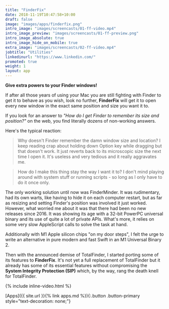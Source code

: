 ```yaml
---
title: "FinderFix"
date: 2018-11-19T10:47:58+10:00
draft: false
image: "images/apps/finderfix.png"
intro_image: "images/screencasts/01-ff-video.mp4"
intro_image_preview: "images/screencasts/01-ff-preview.png"
intro_image_absolute: true
intro_image_hide_on_mobile: true
extra_image: "images/screencasts/02-ff-video.mp4"
jobtitle: "Utilities"
linkedinurl: "https://www.linkedin.com/"
promoted: true
weight: 1
layout: app
---
```


**Give extra powers to your Finder windows!**

If after all those years of using your Mac you are still fighting with Finder to get it to behave as you wish, look no further, **FinderFix** will get it to open every new window in the exact same position and size you want it to.

<!--break-->

If you look for an answer to _"How do I get Finder to remember its size and position?"_ on the web, you find literally dozens of non-working answers.

Here's the typical reaction:

> Why doesn't Finder remember the damn window size and location? I keep reading crap about holding down Option key while dragging but that doesn't work. It just reverts back to its microscopic size the next time I open it. It's useless and very tedious and it really aggravates me.

> How do I make this thing stay the way I want it to? I don't mind playing around with system stuff or running scripts - so long as I only have to do it once only.

The only working solution until now was FinderMinder. It was rudimentary, had its own warts, like having to hide it on each computer restart, but as far as resizing and setting Finder's position was involved it just worked. However, what worried me about it was that there had been no new releases since 2016. It was showing its age with a 32-bit PowerPC universal binary and its use of quite a lot of private APIs. What's more, it relies on some very slow AppleScript calls to solve the task at hand.

Additionally with M1 Apple silicon chips "on my door steps", I felt the urge to write an alternative in pure modern and fast Swift in an M1 Universal Binary 2.

Then with the announced demise of TotalFinder, I started porting some of its features to **FinderFix**. It's not yet a full replacement of TotalFinder but it already has some of its essential features without compromising the **System Integrity Protection (SIP)** which, by the way, rang the death knell for TotalFinder.

{% include inline-video.html %}

[Apps]({{ site.url }}{% link apps.md %}){:.button .button-primary style="text-decoration: none;"}
